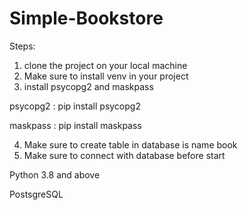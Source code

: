 # Simple-Bookstore

 Steps:
 1. clone the project on your local machine
 2. Make sure to install venv in your project 
 3. install psycopg2 and maskpass
 
 
 psycopg2 : pip install psycopg2
 
 maskpass : pip install maskpass
 
 4. Make sure to create table in database is name book 
 5. Make sure to connect with database before start 

 Python 3.8 and above 

 PostsgreSQL 
